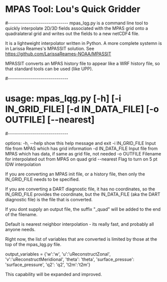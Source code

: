 # MPAS Tool: Lou's Quick Gridder
#------------------------------
mpas_lqg.py is a command line tool to quickly interpolate 2D/3D fields associated with the MPAS grid 
onto a quadralateral grid and writes out the fields to a new netCDF4 file.

It is a lightweight interpolator written in Python. A more complete systemn is in 
Larissa Reames's MPASSIT solution.  See https://github.com/LarissaReames-NOAA/MPASSIT

MPASSIT converts an MPAS history file to appear like a WRF history file, so that standard tools can be used (like UPP).


#------------------------------
# usage: mpas_lqg.py [-h] [-i IN_GRID_FILE] [-d IN_DATA_FILE] [-o OUTFILE] [--nearest]
#------------------------------

options:
  -h, --help       show this help message and exit
  -i IN_GRID_FILE  Input file from MPAS which has grid information
  -d IN_DATA_FILE  Input file from MPAS which has data, if same as grid file, not needed
  -o OUTFILE       Filename for interpolated out from MPAS on quad grid
  --nearest        Flag to turn on 5 pt IDW interpolation

If you are converting an MPAS init file, or a history file, then only the IN_GRID_FILE needs to be specified.

If you are converting a DART diagnostic file, it has no coordinates, so the IN_GRID_FILE provides the coordinate,
but the IN_DATA_FILE (aka the DART diagnostic file) is the file that is converted.

If you dont supply an output file, the suffix "_quad" will be added to the end of the filename.

Default is nearest neighbor interpolation - its really fast, and probably all anyone needs.

Right now, the list of variables that are converted is limited by those at the top of the mpas_lqg.py file.  

output_variables = {'w':'w', 'u':'uReconstructZonal', 'v':'uReconstructMeridional', 'theta': 'theta',
                    'surface_pressue': 'surface_pressure', 'q2': 'q2', 't2m':'t2m'}
                    
This capability will be expanded and improved.
